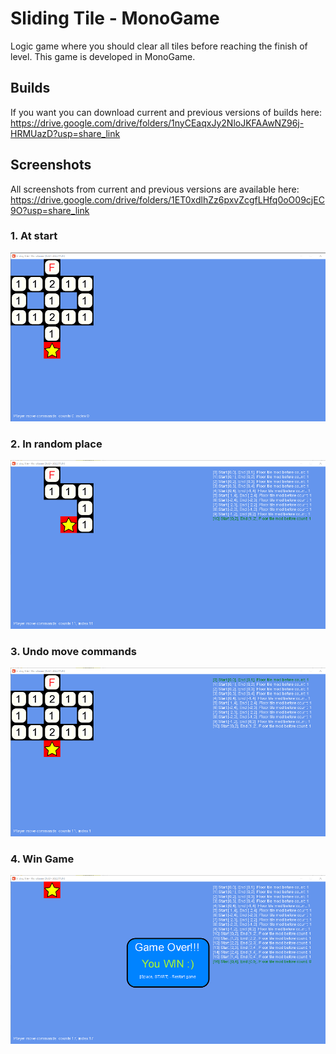 # Sliding Tile - MonoGame
 
Logic game where you should clear all tiles before reaching the finish of level. This game is developed in MonoGame.

## Builds
If you want you can download current and previous versions of builds here: https://drive.google.com/drive/folders/1nyCEaqxJy2NloJKFAAwNZ96j-HRMUazD?usp=share_link

## Screenshots
All screenshots from current and previous versions are available here: https://drive.google.com/drive/folders/1ET0xdlhZz6pxvZcgfLHfq0oO09cjEC9O?usp=share_link

### 1. At start
![alt text](screenshots/1AtStart.png)

### 2. In random place
![alt text](screenshots/2InRandomPlace.png)

### 3. Undo move commands
![alt text](screenshots/3UndoMoveCommand.png)

### 4. Win Game
![alt text](screenshots/4WinGame.png)
